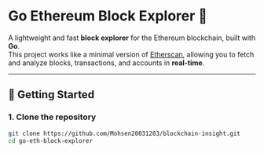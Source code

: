 # Go Ethereum Block Explorer 🚀

A lightweight and fast **block explorer** for the Ethereum blockchain, built with **Go**.  
This project works like a minimal version of [Etherscan](https://etherscan.io), allowing you to fetch and analyze blocks, transactions, and accounts in **real-time**.

---
## 🚀 Getting Started

### 1. Clone the repository
```bash
git clone https://github.com/Mohsen20031203/blockchain-insight.git
cd go-eth-block-explorer
